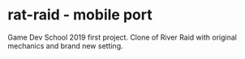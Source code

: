# rat-raid - mobile port
Game Dev School 2019 first project. Clone of River Raid with original mechanics and brand new setting.
